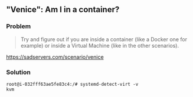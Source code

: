 ## "Venice": Am I in a container?

### Problem

> Try and figure out if you are inside a container (like a Docker one for example) or inside a Virtual Machine (like in the other scenarios).

https://sadservers.com/scenario/venice

### Solution

```
root@i-032fff63ae5fe83c4:/# systemd-detect-virt -v
kvm
```
